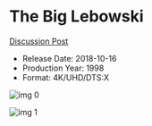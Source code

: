 # The Big Lebowski

[Discussion Post](https://www.avsforum.com/threads/bass-eq-for-filtered-movies.2995212/post-57267150)

* Release Date: 2018-10-16
* Production Year: 1998
* Format: 4K/UHD/DTS:X

![img 0](https://i.imgur.com/rC57wGP.jpg)

![img 1](https://i.imgur.com/Z4movtH.jpg)

